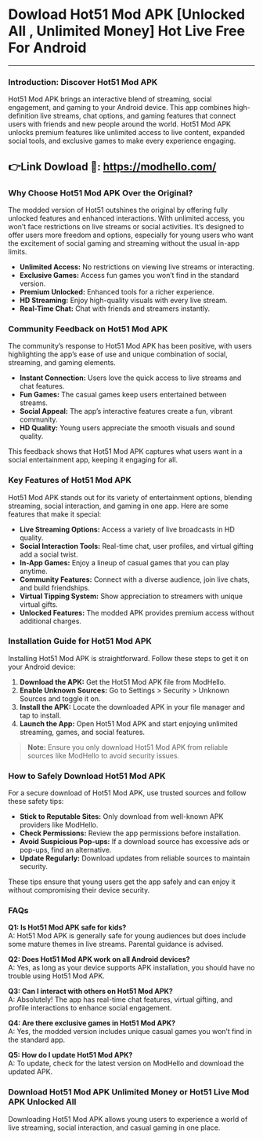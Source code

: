 # Dowload Hot51 Mod APK [Unlocked All , Unlimited Money] Hot Live Free For Android 

---

### Introduction: Discover Hot51 Mod APK

Hot51 Mod APK brings an interactive blend of streaming, social engagement, and gaming to your Android device. This app combines high-definition live streams, chat options, and gaming features that connect users with friends and new people around the world. Hot51 Mod APK unlocks premium features like unlimited access to live content, expanded social tools, and exclusive games to make every experience engaging.



## 👉Link Dowload 🔞: https://modhello.com/

### Why Choose Hot51 Mod APK Over the Original?

The modded version of Hot51 outshines the original by offering fully unlocked features and enhanced interactions. With unlimited access, you won’t face restrictions on live streams or social activities. It’s designed to offer users more freedom and options, especially for young users who want the excitement of social gaming and streaming without the usual in-app limits.

- **Unlimited Access:** No restrictions on viewing live streams or interacting.
- **Exclusive Games:** Access fun games you won’t find in the standard version.
- **Premium Unlocked:** Enhanced tools for a richer experience.
- **HD Streaming:** Enjoy high-quality visuals with every live stream.
- **Real-Time Chat:** Chat with friends and streamers instantly.

### Community Feedback on Hot51 Mod APK

The community’s response to Hot51 Mod APK has been positive, with users highlighting the app’s ease of use and unique combination of social, streaming, and gaming elements.

- **Instant Connection:** Users love the quick access to live streams and chat features.
- **Fun Games:** The casual games keep users entertained between streams.
- **Social Appeal:** The app’s interactive features create a fun, vibrant community.
- **HD Quality:** Young users appreciate the smooth visuals and sound quality.
  
This feedback shows that Hot51 Mod APK captures what users want in a social entertainment app, keeping it engaging for all.

### Key Features of Hot51 Mod APK

Hot51 Mod APK stands out for its variety of entertainment options, blending streaming, social interaction, and gaming in one app. Here are some features that make it special:

- **Live Streaming Options:** Access a variety of live broadcasts in HD quality.
- **Social Interaction Tools:** Real-time chat, user profiles, and virtual gifting add a social twist.
- **In-App Games:** Enjoy a lineup of casual games that you can play anytime.
- **Community Features:** Connect with a diverse audience, join live chats, and build friendships.
- **Virtual Tipping System:** Show appreciation to streamers with unique virtual gifts.
- **Unlocked Features:** The modded APK provides premium access without additional charges.

### Installation Guide for Hot51 Mod APK

Installing Hot51 Mod APK is straightforward. Follow these steps to get it on your Android device:

1. **Download the APK:** Get the Hot51 Mod APK file from ModHello.
2. **Enable Unknown Sources:** Go to Settings > Security > Unknown Sources and toggle it on.
3. **Install the APK:** Locate the downloaded APK in your file manager and tap to install.
4. **Launch the App:** Open Hot51 Mod APK and start enjoying unlimited streaming, games, and social features.

> **Note:** Ensure you only download Hot51 Mod APK from reliable sources like ModHello to avoid security issues.

### How to Safely Download Hot51 Mod APK

For a secure download of Hot51 Mod APK, use trusted sources and follow these safety tips:

- **Stick to Reputable Sites:** Only download from well-known APK providers like ModHello.
- **Check Permissions:** Review the app permissions before installation.
- **Avoid Suspicious Pop-ups:** If a download source has excessive ads or pop-ups, find an alternative.
- **Update Regularly:** Download updates from reliable sources to maintain security.

These tips ensure that young users get the app safely and can enjoy it without compromising their device security.

### FAQs

**Q1: Is Hot51 Mod APK safe for kids?**  
A: Hot51 Mod APK is generally safe for young audiences but does include some mature themes in live streams. Parental guidance is advised.

**Q2: Does Hot51 Mod APK work on all Android devices?**  
A: Yes, as long as your device supports APK installation, you should have no trouble using Hot51 Mod APK.

**Q3: Can I interact with others on Hot51 Mod APK?**  
A: Absolutely! The app has real-time chat features, virtual gifting, and profile interactions to enhance social engagement.

**Q4: Are there exclusive games in Hot51 Mod APK?**  
A: Yes, the modded version includes unique casual games you won’t find in the standard app.

**Q5: How do I update Hot51 Mod APK?**  
A: To update, check for the latest version on ModHello and download the updated APK.

### Download Hot51 Mod APK Unlimited Money or Hot51 Live Mod APK Unlocked All

Downloading Hot51 Mod APK allows young users to experience a world of live streaming, social interaction, and casual gaming in one place. 

